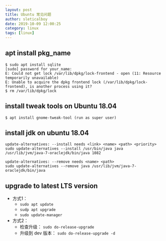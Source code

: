 ```yaml
---
layout: post
title: Ubuntu 常见问题
author: sleticalboy
date: 2019-10-09 12:00:25
category: linux
tags: [linux]
---
```


## apt install pkg_name
```shell
$ sudo apt install sqlite
[sudo] password for your_name: 
E: Could not get lock /var/lib/dpkg/lock-frontend - open (11: Resource temporarily unavailable)
E: Unable to acquire the dpkg frontend lock (/var/lib/dpkg/lock-frontend), is another process using it?
$ rm /var/lib/dpkg/lock
```

## install tweak tools on Ubuntu 18.04
```shell
$ apt install gnome-tweak-tool (run as super user)
```

## install jdk on ubuntu 18.04
```
update-alternatives: --install needs <link> <name> <path> <priority>
sudo update-alternatives --install /usr/bin/java java /usr/lib/jvm/java-7-oraclejdk/bin/java 1082

update-alternatives: --remove needs <name> <path>
sudo update-alternatives --remove java /usr/lib/jvm/java-7-oraclejdk/bin/java
```

## upgrade to latest LTS version
- 方式1：
	- `sudo apt update`
	- `sudp apt upgrade`
	- `sudo update-manager`
- 方式2：
	- 检查升级： `sudo do-release-upgrade`
	- 升级到 dev 版本： `sudo do-release-upgrade -d`
